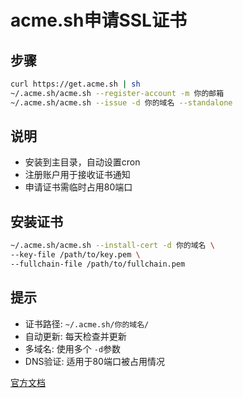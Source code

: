 # acme.sh申请SSL证书

## 步骤

```bash
curl https://get.acme.sh | sh
~/.acme.sh/acme.sh --register-account -m 你的邮箱
~/.acme.sh/acme.sh --issue -d 你的域名 --standalone
```

## 说明

- 安装到主目录，自动设置cron
- 注册账户用于接收证书通知
- 申请证书需临时占用80端口

## 安装证书

```bash
~/.acme.sh/acme.sh --install-cert -d 你的域名 \
--key-file /path/to/key.pem \
--fullchain-file /path/to/fullchain.pem
```

## 提示

- 证书路径: `~/.acme.sh/你的域名/`
- 自动更新: 每天检查并更新
- 多域名: 使用多个 `-d`参数
- DNS验证: 适用于80端口被占用情况

[官方文档](https://github.com/acmesh-official/acme.sh/wiki)
